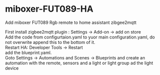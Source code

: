 # miboxer-FUT089-HA
Add miboxer FUT089 Rgb remote to home assistant zibgee2mqtt

First install zigbee2mqtt plugin : Settings -> Add-on -> add on store <br>
Add the code from configurtaion.yaml to yuor main configuration.yaml, do not overwrite append this to the bottom of it.<br>
Restart HA: Developer Tools -> Restart<br>
add the blueprint.yaml.<br>
Goto Settings -> Automations and Scenes -> Blueprints and create an automation with the remote, sensors and a light or light group ad the light device <br>
